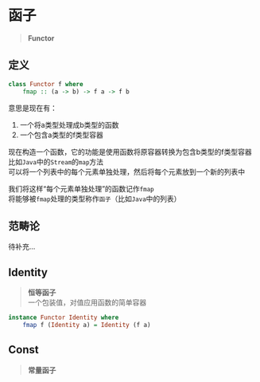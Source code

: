 ---
---

# 函子

>**Functor**

## 定义

```haskell
class Functor f where
    fmap :: (a -> b) -> f a -> f b
```

意思是现在有：

1. 一个将a类型处理成b类型的函数
2. 一个包含a类型的f类型容器

现在构造一个函数，它的功能是使用函数将原容器转换为包含b类型的f类型容器  
比如`Java`中的`Stream`的`map`方法  
可以将一个列表中的每个元素单独处理，然后将每个元素放到一个新的列表中  

我们将这样“每个元素单独处理”的函数记作`fmap`  
将能够被`fmap`处理的类型称作`函子`（比如`Java`中的列表）  

## 范畴论

待补充...

## Identity

>**恒等函子**  
>一个包装值，对值应用函数的简单容器

```haskell
instance Functor Identity where
    fmap f (Identity a) = Identity (f a)
```

## Const

>**常量函子**
